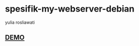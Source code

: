 # spesifik-my-webserver-debian
yulia rosliawati

<a href="http://younghipster.comli.com/webserver_spesifik/" target="_BLANK"><h2>DEMO</h2></a>

